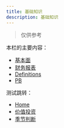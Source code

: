 ```yaml
---
title: 基础知识
description: 基础知识
---
```

> 仅供参考

本栏的主要内容：

* [基本面](./基本面/)
* [财务报表](./基本面/财务报表/)
* [Definitions](./Definitions/)
* [PB](./Definitions/PB/)

测试跳转：

* [Home](/)
* [价值投资](/价值投资/)
* [季节判断](/趋势围猎/季节判断/)